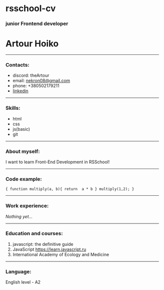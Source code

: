 # rsschool-cv
### junior Frontend developer
# Artour Hoiko   
***
### Contacts:  
- discord:  theArtour  
- email:  nekron08@gmail.com 
- phone:  +380502179211
- [linkedin](https://www.linkedin.com/in/artour-hoiko-9929ab229/)
***
### Skills:
- html
- css
- js(basic)
- git

***
### About myself:  
I want to learn Front-End Development in RSSchool!   
***
### Code example:
`{ function multiply(a, b){
 return  a * b
}
multiply(1,2); }`
***
###  Work experience: 
*Nothing yet…* 
***
### Education and courses: 
1. javascript: the definitive guide
2. JavaScript https://learn.javascript.ru
3. International Academy of Ecology and Medicine
***
### Language:
  English level - A2




